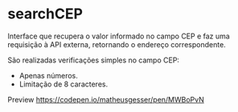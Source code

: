 # searchCEP

Interface que recupera o valor informado no campo CEP e faz uma requisição à API externa, retornando o endereço correspondente.

São realizadas verificações simples no campo CEP:
- Apenas números.
- Limitação de 8 caracteres.

Preview
https://codepen.io/matheusgesser/pen/MWBoPvN
